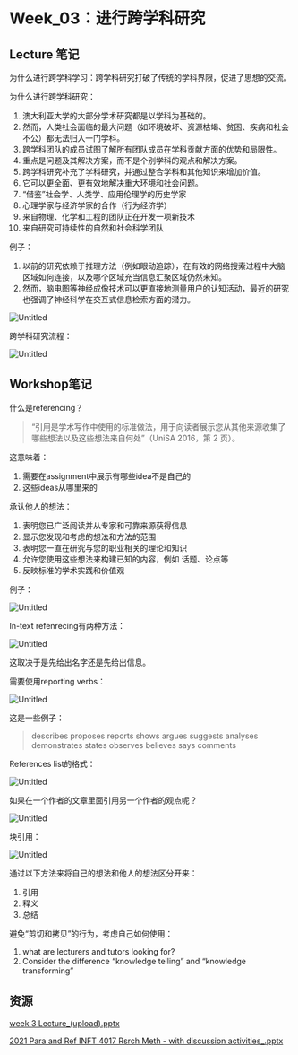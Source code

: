 # Week_03：进行跨学科研究

## Lecture 笔记

为什么进行跨学科学习：跨学科研究打破了传统的学科界限，促进了思想的交流。

为什么进行跨学科研究：

1. 澳大利亚大学的大部分学术研究都是以学科为基础的。
2. 然而，人类社会面临的最大问题（如环境破坏、资源枯竭、贫困、疾病和社会不公）都无法归入一门学科。
3. 跨学科团队的成员试图了解所有团队成员在学科贡献方面的优势和局限性。
4. 重点是问题及其解决方案，而不是个别学科的观点和解决方案。
5. 跨学科研究补充了学科研究，并通过整合学科和其他知识来增加价值。
6. 它可以更全面、更有效地解决重大环境和社会问题。
7. “借鉴”社会学、人类学、应用伦理学的历史学家
8. 心理学家与经济学家的合作（行为经济学）
9. 来自物理、化学和工程的团队正在开发一项新技术
10. 来自研究可持续性的自然和社会科学团队

例子：

1. 以前的研究依赖于推理方法（例如眼动追踪），在有效的网络搜索过程中大脑区域如何连接，以及哪个区域充当信息汇聚区域仍然未知。
2. 然而，脑电图等神经成像技术可以更直接地测量用户的认知活动，最近的研究也强调了神经科学在交互式信息检索方面的潜力。

![Untitled](Week_03%EF%BC%9A%E8%BF%9B%E8%A1%8C%E8%B7%A8%E5%AD%A6%E7%A7%91%E7%A0%94%E7%A9%B6%2093d1ba3f2264400d9295d582dbe47e5f/Untitled.png)

跨学科研究流程：

![Untitled](Week_03%EF%BC%9A%E8%BF%9B%E8%A1%8C%E8%B7%A8%E5%AD%A6%E7%A7%91%E7%A0%94%E7%A9%B6%2093d1ba3f2264400d9295d582dbe47e5f/Untitled%201.png)

## Workshop笔记

什么是referencing？

> “引用是学术写作中使用的标准做法，用于向读者展示您从其他来源收集了哪些想法以及这些想法来自何处”（UniSA 2016，第 2 页）。
> 

这意味着：

1. 需要在assignment中展示有哪些idea不是自己的
2. 这些ideas从哪里来的

承认他人的想法：

1. 表明您已广泛阅读并从专家和可靠来源获得信息
2. 显示您发现和考虑的想法和方法的范围
3. 表明您一直在研究与您的职业相关的理论和知识
4. 允许您使用这些想法来构建已知的内容，例如 话题、论点等
5. 反映标准的学术实践和价值观

例子：

![Untitled](Week_03%EF%BC%9A%E8%BF%9B%E8%A1%8C%E8%B7%A8%E5%AD%A6%E7%A7%91%E7%A0%94%E7%A9%B6%2093d1ba3f2264400d9295d582dbe47e5f/Untitled%202.png)

In-text refenrecing有两种方法：

![Untitled](Week_03%EF%BC%9A%E8%BF%9B%E8%A1%8C%E8%B7%A8%E5%AD%A6%E7%A7%91%E7%A0%94%E7%A9%B6%2093d1ba3f2264400d9295d582dbe47e5f/Untitled%203.png)

这取决于是先给出名字还是先给出信息。

需要使用reporting verbs：

![Untitled](Week_03%EF%BC%9A%E8%BF%9B%E8%A1%8C%E8%B7%A8%E5%AD%A6%E7%A7%91%E7%A0%94%E7%A9%B6%2093d1ba3f2264400d9295d582dbe47e5f/Untitled%204.png)

这是一些例子：

> describes
proposes
reports
shows
argues
suggests
analyses
demonstrates
states
observes
believes
says
comments
> 

References list的格式：

![Untitled](Week_03%EF%BC%9A%E8%BF%9B%E8%A1%8C%E8%B7%A8%E5%AD%A6%E7%A7%91%E7%A0%94%E7%A9%B6%2093d1ba3f2264400d9295d582dbe47e5f/Untitled%205.png)

如果在一个作者的文章里面引用另一个作者的观点呢？

![Untitled](Week_03%EF%BC%9A%E8%BF%9B%E8%A1%8C%E8%B7%A8%E5%AD%A6%E7%A7%91%E7%A0%94%E7%A9%B6%2093d1ba3f2264400d9295d582dbe47e5f/Untitled%206.png)

块引用：

![Untitled](Week_03%EF%BC%9A%E8%BF%9B%E8%A1%8C%E8%B7%A8%E5%AD%A6%E7%A7%91%E7%A0%94%E7%A9%B6%2093d1ba3f2264400d9295d582dbe47e5f/Untitled%207.png)

通过以下方法来将自己的想法和他人的想法区分开来：

1. 引用
2. 释义
3. 总结

避免“剪切和拷贝”的行为，考虑自己如何使用：

1. what are lecturers and tutors looking for?
2. Consider the difference “knowledge telling” and “knowledge transforming”

## 资源

[week 3 Lecture_(upload).pptx](Week_03%EF%BC%9A%E8%BF%9B%E8%A1%8C%E8%B7%A8%E5%AD%A6%E7%A7%91%E7%A0%94%E7%A9%B6%2093d1ba3f2264400d9295d582dbe47e5f/week_3_Lecture_(upload).pptx)

[2021 Para and Ref INFT 4017 Rsrch Meth - with discussion activities_.pptx](Week_03%EF%BC%9A%E8%BF%9B%E8%A1%8C%E8%B7%A8%E5%AD%A6%E7%A7%91%E7%A0%94%E7%A9%B6%2093d1ba3f2264400d9295d582dbe47e5f/2021_Para_and_Ref_INFT_4017_Rsrch_Meth_-_with_discussion_activities_.pptx)